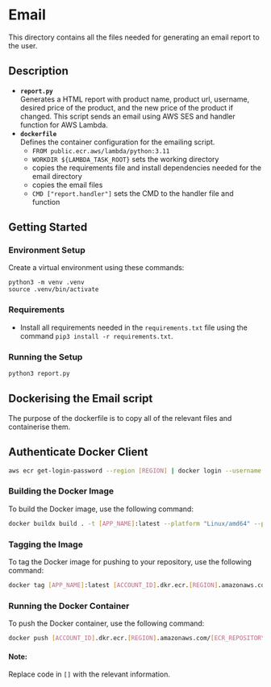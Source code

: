 # Email
This directory contains all the files needed for generating an email report to the user.

## Description
- **`report.py`**  
  Generates a HTML report with product name, product url, username, desired price of the product, and the new price of the product if changed. This script sends an email using AWS SES and handler function for AWS Lambda.
- **`dockerfile`**  
  Defines the container configuration for the emailing script.
  - `FROM public.ecr.aws/lambda/python:3.11` 
  - `WORKDIR ${LAMBDA_TASK_ROOT}` sets the working directory 
  - copies the requirements file and install dependencies needed for the email directory
  - copies the email files
  - `CMD ["report.handler"]` sets the CMD to the handler file and function

## Getting Started

### Environment Setup
Create a virtual environment using these commands:
```
python3 -m venv .venv
source .venv/bin/activate
```

### Requirements
- Install all requirements needed in the `requirements.txt` file using the command `pip3 install -r requirements.txt`.

### Running the Setup
```py
python3 report.py
```

## Dockerising the Email script
The purpose of the dockerfile is to copy all of the relevant files and containerise them.

## Authenticate Docker Client
```bash
aws ecr get-login-password --region [REGION] | docker login --username AWS --password-stdin [ACCOUNT_ID].dkr.ecr.[REGION].amazonaws.com
```

### Building the Docker Image
To build the Docker image, use the following command:
```bash
docker buildx build . -t [APP_NAME]:latest --platform "Linux/amd64" --provenance=false                                        
```

### Tagging the Image
To tag the Docker image for pushing to your repository, use the following command:
```bash
docker tag [APP_NAME]:latest [ACCOUNT_ID].dkr.ecr.[REGION].amazonaws.com/[ECR_REPOSITORY]:latest
```

### Running the Docker Container
To push the Docker container, use the following command:
```bash
docker push [ACCOUNT_ID].dkr.ecr.[REGION].amazonaws.com/[ECR_REPOSITORY]:latest
```

#### Note:
Replace code in `[]` with the relevant information.